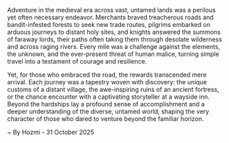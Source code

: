 
Adventure in the medieval era across vast, untamed lands was a perilous yet often necessary endeavor. Merchants braved treacherous roads and bandit-infested forests to seek new trade routes, pilgrims embarked on arduous journeys to distant holy sites, and knights answered the summons of faraway lords, their paths often taking them through desolate wilderness and across raging rivers. Every mile was a challenge against the elements, the unknown, and the ever-present threat of human malice, turning simple travel into a testament of courage and resilience.

Yet, for those who embraced the road, the rewards transcended mere arrival. Each journey was a tapestry woven with discovery: the unique customs of a distant village, the awe-inspiring ruins of an ancient fortress, or the chance encounter with a captivating storyteller at a wayside inn. Beyond the hardships lay a profound sense of accomplishment and a deeper understanding of the diverse, untamed world, shaping the very character of those who dared to venture beyond the familiar horizon.

~ By Hozmi - 31 October 2025
